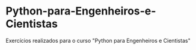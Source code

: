 # Python-para-Engenheiros-e-Cientistas
Exercícios realizados para o curso "Python para Engenheiros e Cientistas"
